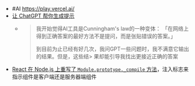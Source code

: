 - #AI https://play.vercel.ai/
- [让 ChatGPT 帮你生成提示](https://twitter.com/pirrer/status/1648681124661706752)
	- > 我开始觉得AI工具是Cunningham's law的一种变体：
	  >「在网络上得到正确答案的最好方法不是提问，而是张贴错误的答案。」
	  >
	  > 到目前为止已经有好几次，我问GPT一些问题时，我不满意它输出的结果。但是，这些结> 果却能引导我找出更接近正确的答案
- [React 在 Node.js 上重写了 `Module.prototype._compile` 方法](https://github.com/facebook/react/blob/1308e49a6923d0dfd935dcd12cc420ec57239981/packages/react-server-dom-webpack/src/ReactFlightWebpackNodeRegister.js#L214)，注入标志来指示组件是客户端还是服务器端组件